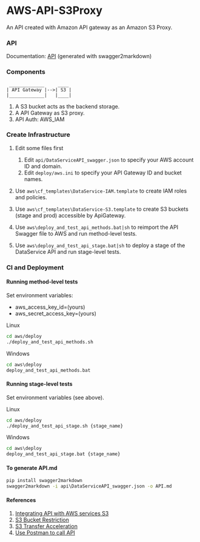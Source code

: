 # AWS-API-S3Proxy #

An API created with Amazon API gateway as an Amazon S3 Proxy.

### API

Documentation: [API](API.md) (generated with swagger2markdown)

### Components

```
 _____________     ____     
| API Gateway |-->| S3 |
|_____________|   |____|
```

1. A S3 bucket acts as the backend storage.
1. A API Gateway as S3 proxy.
1. API Auth: AWS_IAM

### Create Infrastructure

1. Edit some files first

    1. Edit `api/DataServiceAPI_swagger.json` to specify your AWS account ID and domain.
    1. Edit  `deploy/aws.ini` to specify your API Gateway ID and bucket names.

1. Use `aws\cf_templates\DataService-IAM.template` to create IAM roles and policies.
1. Use `aws\cf_templates\DataService-S3.template` to create S3 buckets (stage and prod) accessible by ApiGateway.
1. Use `aws\deploy_and_test_api_methods.bat|sh` to reimport the API Swagger file to AWS and run method-level tests.
1. Use `aws\deploy_and_test_api_stage.bat|sh` to deploy a stage of the DataService API and run stage-level tests.


### CI and Deployment

#### Running method-level tests

Set environment variables:

- aws_access_key_id=(yours)
- aws_secret_access_key=(yours)

Linux

```bash
cd aws/deploy
./deploy_and_test_api_methods.sh
```

Windows
```cmd
cd aws\deploy
deploy_and_test_api_methods.bat
```

#### Running stage-level tests

Set environment variables (see above).

Linux

```bash
cd aws/deploy
./deploy_and_test_api_stage.sh {stage_name}
```

Windows
```cmd
cd aws\deploy
deploy_and_test_api_stage.bat {stage_name}
```

#### To generate API.md

```cmd
pip install swagger2markdown
swagger2markdown -i api\DataServiceAPI_swagger.json -o API.md
```

#### References

1. [Integrating API with AWS services S3](http://docs.aws.amazon.com/apigateway/latest/developerguide/integrating-api-with-aws-services-s3.html)
1. [S3 Bucket Restriction](http://docs.aws.amazon.com/AmazonS3/latest/dev/BucketRestrictions.html)
1. [S3 Transfer Acceleration](http://docs.aws.amazon.com/AmazonS3/latest/dev/transfer-acceleration.html)
1. [Use Postman to call API](https://docs.aws.amazon.com/apigateway/latest/developerguide/how-to-use-postman-to-call-api.html)

